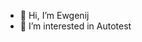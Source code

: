 - 👋 Hi, I’m Ewgenij
- 👀 I’m interested in Autotest


<!---
ewgenij188/ewgenij188 is a ✨ special ✨ repository because its `README.md` (this file) appears on your GitHub profile.
You can click the Preview link to take a look at your changes.
--->
